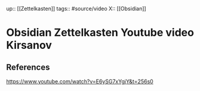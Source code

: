 up:: [[Zettelkasten]]
tags:: #source/video 
X:: [[Obsidian]]

# Obsidian Zettelkasten Youtube video Kirsanov

## References
https://www.youtube.com/watch?v=E6ySG7xYgjY&t=256s0

